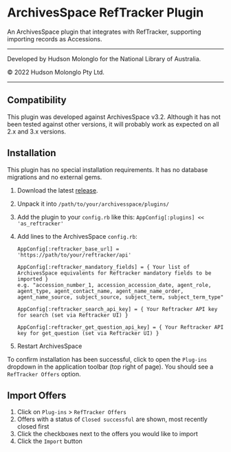 # ArchivesSpace RefTracker Plugin

An ArchivesSpace plugin that integrates with RefTracker, supporting importing
records as Accessions.

----
Developed by Hudson Molonglo for the National Library of Australia.

&copy; 2022 Hudson Molonglo Pty Ltd.

----

## Compatibility

This plugin was developed against ArchivesSpace v3.2. Although it has not
been tested against other versions, it will probably work as expected on all
2.x and 3.x versions.


## Installation

This plugin has no special installation requirements. It has no database
migrations and no external gems.

1.  Download the latest [release](../../releases).
2.  Unpack it into `/path/to/your/archivesspace/plugins/`
3.  Add the plugin to your `config.rb` like this: `AppConfig[:plugins] << 'as_reftracker'`
4.  Add lines to the ArchivesSpace `config.rb`:

        AppConfig[:reftracker_base_url] = 'https://path/to/your/reftracker/api'

        AppConfig[:reftracker_mandatory_fields] = { Your list of ArchivesSpace equivalents for Reftracker mandatory fields to be imported }
        e.g. "accession_number_1, accession_accession_date, agent_role, agent_type, agent_contact_name, agent_name_name_order, agent_name_source, subject_source, subject_term, subject_term_type"

        AppConfig[:reftracker_search_api_key] = { Your Reftracker API key for search (set via Reftracker UI) }

        AppConfig[:reftracker_get_question_api_key] = { Your Reftracker API key for get_question (set via Reftracker UI) }
5.  Restart ArchivesSpace

To confirm installation has been successful, click to open the `Plug-ins`
dropdown in the application toolbar (top right of page). You should see a
`RefTracker Offers` option.


## Import Offers

1. Click on `Plug-ins` > `RefTracker Offers`
2. Offers with a status of `Closed successful` are shown, most recently closed first
3. Click the checkboxes next to the offers you would like to import
4. Click the `Import` button
